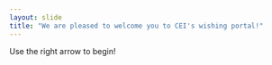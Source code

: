```yaml
---
layout: slide
title: "We are pleased to welcome you to CEI's wishing portal!"
---
```


Use the right arrow to begin!
